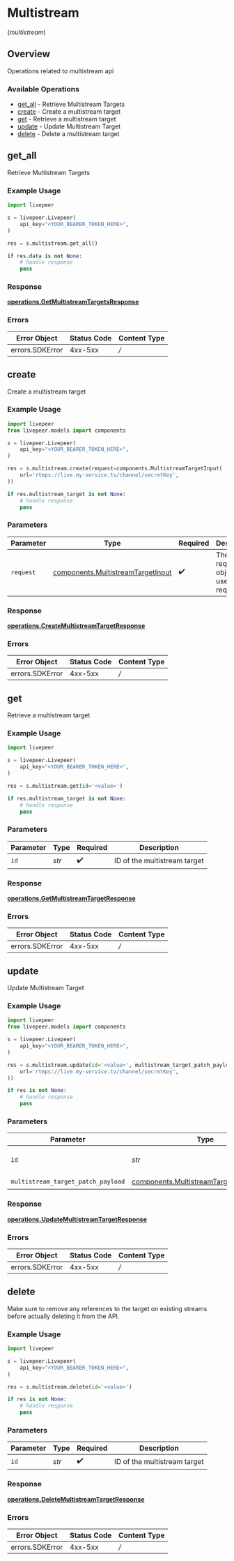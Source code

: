 # Multistream
(*multistream*)

## Overview

Operations related to multistream api

### Available Operations

* [get_all](#get_all) - Retrieve Multistream Targets
* [create](#create) - Create a multistream target
* [get](#get) - Retrieve a multistream target
* [update](#update) - Update Multistream Target
* [delete](#delete) - Delete a multistream target

## get_all

Retrieve Multistream Targets

### Example Usage

```python
import livepeer

s = livepeer.Livepeer(
    api_key="<YOUR_BEARER_TOKEN_HERE>",
)

res = s.multistream.get_all()

if res.data is not None:
    # handle response
    pass

```


### Response

**[operations.GetMultistreamTargetsResponse](../../models/operations/getmultistreamtargetsresponse.md)**
### Errors

| Error Object    | Status Code     | Content Type    |
| --------------- | --------------- | --------------- |
| errors.SDKError | 4xx-5xx         | */*             |

## create

Create a multistream target

### Example Usage

```python
import livepeer
from livepeer.models import components

s = livepeer.Livepeer(
    api_key="<YOUR_BEARER_TOKEN_HERE>",
)

res = s.multistream.create(request=components.MultistreamTargetInput(
    url='rtmps://live.my-service.tv/channel/secretKey',
))

if res.multistream_target is not None:
    # handle response
    pass

```

### Parameters

| Parameter                                                                              | Type                                                                                   | Required                                                                               | Description                                                                            |
| -------------------------------------------------------------------------------------- | -------------------------------------------------------------------------------------- | -------------------------------------------------------------------------------------- | -------------------------------------------------------------------------------------- |
| `request`                                                                              | [components.MultistreamTargetInput](../../models/components/multistreamtargetinput.md) | :heavy_check_mark:                                                                     | The request object to use for the request.                                             |


### Response

**[operations.CreateMultistreamTargetResponse](../../models/operations/createmultistreamtargetresponse.md)**
### Errors

| Error Object    | Status Code     | Content Type    |
| --------------- | --------------- | --------------- |
| errors.SDKError | 4xx-5xx         | */*             |

## get

Retrieve a multistream target

### Example Usage

```python
import livepeer

s = livepeer.Livepeer(
    api_key="<YOUR_BEARER_TOKEN_HERE>",
)

res = s.multistream.get(id='<value>')

if res.multistream_target is not None:
    # handle response
    pass

```

### Parameters

| Parameter                    | Type                         | Required                     | Description                  |
| ---------------------------- | ---------------------------- | ---------------------------- | ---------------------------- |
| `id`                         | *str*                        | :heavy_check_mark:           | ID of the multistream target |


### Response

**[operations.GetMultistreamTargetResponse](../../models/operations/getmultistreamtargetresponse.md)**
### Errors

| Error Object    | Status Code     | Content Type    |
| --------------- | --------------- | --------------- |
| errors.SDKError | 4xx-5xx         | */*             |

## update

Update Multistream Target

### Example Usage

```python
import livepeer
from livepeer.models import components

s = livepeer.Livepeer(
    api_key="<YOUR_BEARER_TOKEN_HERE>",
)

res = s.multistream.update(id='<value>', multistream_target_patch_payload=components.MultistreamTargetPatchPayload(
    url='rtmps://live.my-service.tv/channel/secretKey',
))

if res is not None:
    # handle response
    pass

```

### Parameters

| Parameter                                                                                            | Type                                                                                                 | Required                                                                                             | Description                                                                                          |
| ---------------------------------------------------------------------------------------------------- | ---------------------------------------------------------------------------------------------------- | ---------------------------------------------------------------------------------------------------- | ---------------------------------------------------------------------------------------------------- |
| `id`                                                                                                 | *str*                                                                                                | :heavy_check_mark:                                                                                   | ID of the multistream target                                                                         |
| `multistream_target_patch_payload`                                                                   | [components.MultistreamTargetPatchPayload](../../models/components/multistreamtargetpatchpayload.md) | :heavy_check_mark:                                                                                   | N/A                                                                                                  |


### Response

**[operations.UpdateMultistreamTargetResponse](../../models/operations/updatemultistreamtargetresponse.md)**
### Errors

| Error Object    | Status Code     | Content Type    |
| --------------- | --------------- | --------------- |
| errors.SDKError | 4xx-5xx         | */*             |

## delete

Make sure to remove any references to the target on existing
streams before actually deleting it from the API.


### Example Usage

```python
import livepeer

s = livepeer.Livepeer(
    api_key="<YOUR_BEARER_TOKEN_HERE>",
)

res = s.multistream.delete(id='<value>')

if res is not None:
    # handle response
    pass

```

### Parameters

| Parameter                    | Type                         | Required                     | Description                  |
| ---------------------------- | ---------------------------- | ---------------------------- | ---------------------------- |
| `id`                         | *str*                        | :heavy_check_mark:           | ID of the multistream target |


### Response

**[operations.DeleteMultistreamTargetResponse](../../models/operations/deletemultistreamtargetresponse.md)**
### Errors

| Error Object    | Status Code     | Content Type    |
| --------------- | --------------- | --------------- |
| errors.SDKError | 4xx-5xx         | */*             |
